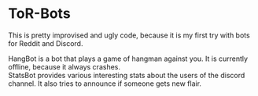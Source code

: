 # ToR-Bots

This is pretty improvised and ugly code, because it is my first try with bots for Reddit and Discord.

HangBot is a bot that plays a game of hangman against you. It is currently offline, because it always crashes.  
StatsBot provides various interesting stats about the users of the discord channel. It also tries to announce if someone gets new flair.
